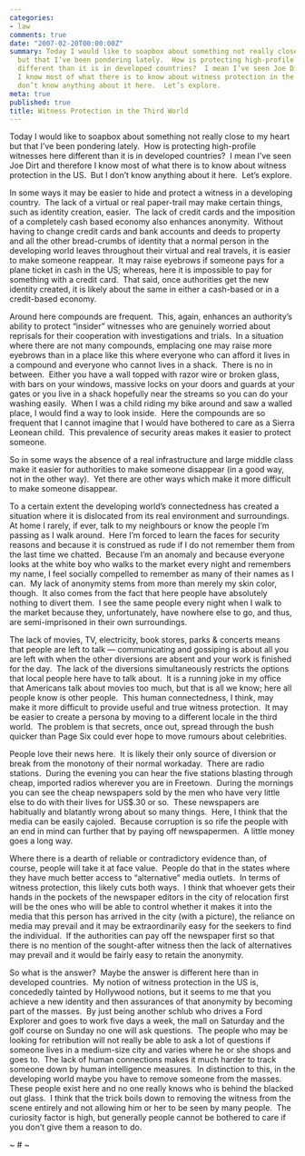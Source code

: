 ```yaml
---
categories:
- law
comments: true
date: "2007-02-20T00:00:00Z"
summary: Today I would like to soapbox about something not really close to my heart
  but that I’ve been pondering lately.  How is protecting high-profile witnesses here
  different than it is in developed countries?  I mean I’ve seen Joe Dirt and therefore
  I know most of what there is to know about witness protection in the US.  But I
  don’t know anything about it here.  Let’s explore.
meta: true
published: true
title: Witness Protection in the Third World
---
```


Today I would like to soapbox about something not really close to my heart but that I’ve been pondering lately.  How is protecting high-profile witnesses here different than it is in developed countries?  I mean I’ve seen Joe Dirt and therefore I know most of what there is to know about witness protection in the US.  But I don’t know anything about it here.  Let’s explore.

In some ways it may be easier to hide and protect a witness in a developing country.  The lack of a virtual or real paper-trail may make certain things, such as identity creation, easier.  The lack of credit cards and the imposition of a completely cash based economy also enhances anonymity.  Without having to change credit cards and bank accounts and deeds to property and all the other bread-crumbs of identity that a normal person in the developing world leaves throughout their virtual and real travels, it is easier to make someone reappear.  It may raise eyebrows if someone pays for a plane ticket in cash in the US; whereas, here it is impossible to pay for something with a credit card.  That said, once authorities get the new identity created, it is likely about the same in either a cash-based or in a credit-based economy.

Around here compounds are frequent.  This, again, enhances an authority’s ability to protect “insider” witnesses who are genuinely worried about reprisals for their cooperation with investigations and trials.  In a situation where there are not many compounds, emplacing one may raise more eyebrows than in a place like this where everyone who can afford it lives in a compound and everyone who cannot lives in a shack.  There is no in between.  Either you have a wall topped with razor wire or broken glass, with bars on your windows, massive locks on your doors and guards at your gates or you live in a shack hopefully near the streams so you can do your washing easily.  When I was a child riding my bike around and saw a walled place, I would find a way to look inside.  Here the compounds are so frequent that I cannot imagine that I would have bothered to care as a Sierra Leonean child.  This prevalence of security areas makes it easier to protect someone.  

So in some ways the absence of a real infrastructure and large middle class make it easier for authorities to make someone disappear (in a good way, not in the other way).  Yet there are other ways which make it more difficult to make someone disappear.  

To a certain extent the developing world’s connectedness has created a situation where it is dislocated from its real environment and surroundings.  At home I rarely, if ever, talk to my neighbours or know the people I’m passing as I walk around.  Here I’m forced to learn the faces for security reasons and because it is construed as rude if I do not remember them from the last time we chatted.  Because I’m an anomaly and because everyone looks at the white boy who walks to the market every night and remembers my name, I feel socially compelled to remember as many of their names as I can.  My lack of anonymity stems from more than merely my skin color, though.  It also comes from the fact that here people have absolutely nothing to divert them.  I see the same people every night when I walk to the market because they, unfortunately, have nowhere else to go, and thus, are semi-imprisoned in their own surroundings.  

The lack of movies, TV, electricity, book stores, parks & concerts means that people are left to talk — communicating and gossiping is about all you are left with when the other diversions are absent and your work is finished for the day.  The lack of the diversions simultaneously restricts the options that local people here have to talk about.  It is a running joke in my office that Americans talk about movies too much, but that is all we know; here all people know is other people.  This human connectedness, I think, may make it more difficult to provide useful and true witness protection.  It may be easier to create a persona by moving to a different locale in the third world.  The problem is that secrets, once out, spread through the bush quicker than Page Six could ever hope to move rumours about celebrities.  

People love their news here.  It is likely their only source of diversion or break from the monotony of their normal workaday.  There are radio stations.  During the evening you can hear the five stations blasting through cheap, imported radios wherever you are in Freetown.  During the mornings you can see the cheap newspapers sold by the men who have very little else to do with their lives for US$.30 or so.  These newspapers are habitually and blatantly wrong about so many things.  Here, I think that the media can be easily cajoled.  Because corruption is so rife the people with an end in mind can further that by paying off newspapermen.  A little money goes a long way.  

Where there is a dearth of reliable or contradictory evidence than, of course, people will take it at face value.  People do that in the states where they have much better access to “alternative” media outlets.  In terms of witness protection, this likely cuts both ways.  I think that whoever gets their hands in the pockets of the newspaper editors in the city of relocation first will be the ones who will be able to control whether it makes it into the media that this person has arrived in the city (with a picture), the reliance on media may prevail and it may be extraordinarily easy for the seekers to find the individual.  If the authorities can pay off the newspaper first so that there is no mention of the sought-after witness then the lack of alternatives may prevail and it would be fairly easy to retain the anonymity.  

So what is the answer?  Maybe the answer is different here than in developed countries.  My notion of witness protection in the US is, concededly tainted by Hollywood notions, but it seems to me that you achieve a new identity and then assurances of that anonymity by becoming part of the masses.  By just being another schlub who drives a Ford Explorer and goes to work five days a week, the mall on Saturday and the golf course on Sunday no one will ask questions.  The people who may be looking for retribution will not really be able to ask a lot of questions if someone lives in a medium-size city and varies where he or she shops and goes to.  The lack of human connections makes it much harder to track someone down by human intelligence measures.  In distinction to this, in the developing world maybe you have to remove someone from the masses.  These people exist here and no one really knows who is behind the blacked out glass.  I think that the trick boils down to removing the witness from the scene entirely and not allowing him or her to be seen by many people.  The curiosity factor is high, but generally people cannot be bothered to care if you don’t give them a reason to do.  

~ # ~